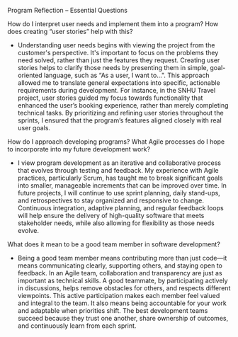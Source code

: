 Program Reflection – Essential Questions

How do I interpret user needs and implement them into a program? How does creating “user stories” help with this?
- Understanding user needs begins with viewing the project from the customer's perspective. It's important to focus on the problems they need solved, rather than just the features they request. Creating user stories helps to clarify those needs by presenting them in simple, goal-oriented language, such as “As a user, I want to…". This approach allowed me to translate general expectations into specific, actionable requirements during development. For instance, in the SNHU Travel project, user stories guided my focus towards functionality that enhanced the user’s booking experience, rather than merely completing technical tasks. By prioritizing and refining user stories throughout the sprints, I ensured that the program’s features aligned closely with real user goals.

How do I approach developing programs? What Agile processes do I hope to incorporate into my future development work?
- I view program development as an iterative and collaborative process that evolves through testing and feedback. My experience with Agile practices, particularly Scrum, has taught me to break significant goals into smaller, manageable increments that can be improved over time. In future projects, I will continue to use sprint planning, daily stand-ups, and retrospectives to stay organized and responsive to change. Continuous integration, adaptive planning, and regular feedback loops will help ensure the delivery of high-quality software that meets stakeholder needs, while also allowing for flexibility as those needs evolve.

What does it mean to be a good team member in software development?
- Being a good team member means contributing more than just code—it means communicating clearly, supporting others, and staying open to feedback. In an Agile team, collaboration and transparency are just as important as technical skills. A good teammate, by participating actively in discussions, helps remove obstacles for others, and respects different viewpoints. This active participation makes each member feel valued and integral to the team. It also means being accountable for your work and adaptable when priorities shift. The best development teams succeed because they trust one another, share ownership of outcomes, and continuously learn from each sprint.
